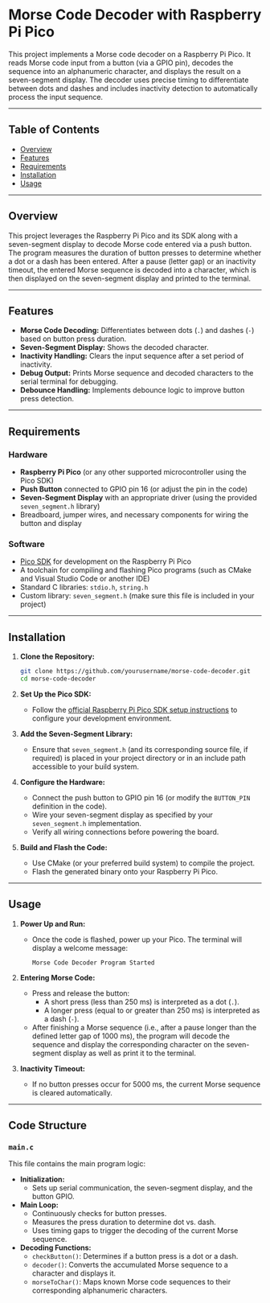 # Morse Code Decoder with Raspberry Pi Pico

This project implements a Morse code decoder on a Raspberry Pi Pico. It reads Morse code input from a button (via a GPIO pin), decodes the sequence into an alphanumeric character, and displays the result on a seven-segment display. The decoder uses precise timing to differentiate between dots and dashes and includes inactivity detection to automatically process the input sequence.


---

## Table of Contents
- [Overview](#overview)
- [Features](#features)
- [Requirements](#requirements)
- [Installation](#installation)
- [Usage](#usage)


---

## Overview

This project leverages the Raspberry Pi Pico and its SDK along with a seven-segment display to decode Morse code entered via a push button. The program measures the duration of button presses to determine whether a dot or a dash has been entered. After a pause (letter gap) or an inactivity timeout, the entered Morse sequence is decoded into a character, which is then displayed on the seven-segment display and printed to the terminal.

---

## Features

- **Morse Code Decoding:** Differentiates between dots (`.`) and dashes (`-`) based on button press duration.
- **Seven-Segment Display:** Shows the decoded character.
- **Inactivity Handling:** Clears the input sequence after a set period of inactivity.
- **Debug Output:** Prints Morse sequence and decoded characters to the serial terminal for debugging.
- **Debounce Handling:** Implements debounce logic to improve button press detection.

---

## Requirements

### Hardware
- **Raspberry Pi Pico** (or any other supported microcontroller using the Pico SDK)
- **Push Button** connected to GPIO pin 16 (or adjust the pin in the code)
- **Seven-Segment Display** with an appropriate driver (using the provided `seven_segment.h` library)
- Breadboard, jumper wires, and necessary components for wiring the button and display

### Software
- [Pico SDK](https://github.com/raspberrypi/pico-sdk) for development on the Raspberry Pi Pico
- A toolchain for compiling and flashing Pico programs (such as CMake and Visual Studio Code or another IDE)
- Standard C libraries: `stdio.h`, `string.h`
- Custom library: `seven_segment.h` (make sure this file is included in your project)

---

## Installation

1. **Clone the Repository:**

    ```bash
    git clone https://github.com/yourusername/morse-code-decoder.git
    cd morse-code-decoder
    ```

2. **Set Up the Pico SDK:**
   - Follow the [official Raspberry Pi Pico SDK setup instructions](https://datasheets.raspberrypi.com/pico/getting-started-with-pico.pdf) to configure your development environment.

3. **Add the Seven-Segment Library:**
   - Ensure that `seven_segment.h` (and its corresponding source file, if required) is placed in your project directory or in an include path accessible to your build system.

4. **Configure the Hardware:**
   - Connect the push button to GPIO pin 16 (or modify the `BUTTON_PIN` definition in the code).
   - Wire your seven-segment display as specified by your `seven_segment.h` implementation.
   - Verify all wiring connections before powering the board.

5. **Build and Flash the Code:**
   - Use CMake (or your preferred build system) to compile the project.
   - Flash the generated binary onto your Raspberry Pi Pico.

---

## Usage

1. **Power Up and Run:**
   - Once the code is flashed, power up your Pico. The terminal will display a welcome message:
     ```
     Morse Code Decoder Program Started
     ```

2. **Entering Morse Code:**
   - Press and release the button:
     - A short press (less than 250 ms) is interpreted as a dot (`.`).
     - A longer press (equal to or greater than 250 ms) is interpreted as a dash (`-`).
   - After finishing a Morse sequence (i.e., after a pause longer than the defined letter gap of 1000 ms), the program will decode the sequence and display the corresponding character on the seven-segment display as well as print it to the terminal.

3. **Inactivity Timeout:**
   - If no button presses occur for 5000 ms, the current Morse sequence is cleared automatically.

---

## Code Structure

### `main.c`
This file contains the main program logic:
- **Initialization:**
  - Sets up serial communication, the seven-segment display, and the button GPIO.
- **Main Loop:**
  - Continuously checks for button presses.
  - Measures the press duration to determine dot vs. dash.
  - Uses timing gaps to trigger the decoding of the current Morse sequence.
- **Decoding Functions:**
  - `checkButton()`: Determines if a button press is a dot or a dash.
  - `decoder()`: Converts the accumulated Morse sequence to a character and displays it.
  - `morseToChar()`: Maps known Morse code sequences to their corresponding alphanumeric characters.

